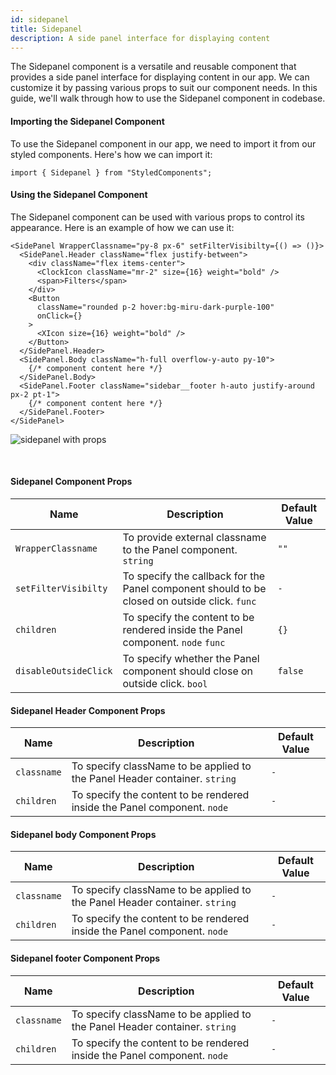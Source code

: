 ```yaml
---
id: sidepanel
title: Sidepanel
description: A side panel interface for displaying content
---
```


The Sidepanel component is a versatile and reusable component that provides a
side panel interface for displaying content in our app. We can customize it by
passing various props to suit our component needs. In this guide, we'll walk
through how to use the Sidepanel component in codebase.

#### Importing the Sidepanel Component

To use the Sidepanel component in our app, we need to import it from our styled
components. Here's how we can import it:

```
import { Sidepanel } from "StyledComponents";
```

#### Using the Sidepanel Component

The Sidepanel component can be used with various props to control its
appearance. Here is an example of how we can use it:

```
<SidePanel WrapperClassname="py-8 px-6" setFilterVisibilty={() => ()}>
  <SidePanel.Header className="flex justify-between">
    <div className="flex items-center">
      <ClockIcon className="mr-2" size={16} weight="bold" />
      <span>Filters</span>
    </div>
    <Button
      className="rounded p-2 hover:bg-miru-dark-purple-100"
      onClick={}
    >
      <XIcon size={16} weight="bold" />
    </Button>
  </SidePanel.Header>
  <SidePanel.Body className="h-full overflow-y-auto py-10">
    {/* component content here */}
  </SidePanel.Body>
  <SidePanel.Footer className="sidebar__footer h-auto justify-around px-2 pt-1">
    {/* component content here */}
  </SidePanel.Footer>
</SidePanel>
```

![sidepanel with props](/img/sidepanel/with-props.png)

<br/>

#### Sidepanel Component Props

| Name                  | Description                                                                                  | Default Value |
| --------------------- | -------------------------------------------------------------------------------------------- | ------------- |
| `WrapperClassname`    | To provide external classname to the Panel component. `string`                               | `""`          |
| `setFilterVisibilty`  | To specify the callback for the Panel component should to be closed on outside click. `func` | `-`           |
| `children`            | To specify the content to be rendered inside the Panel component. `node` `func`              | `{}`          |
| `disableOutsideClick` | To specify whether the Panel component should close on outside click. `bool`                 | `false`       |

#### Sidepanel Header Component Props

| Name        | Description                                                                | Default Value |
| ----------- | -------------------------------------------------------------------------- | ------------- |
| `classname` | To specify className to be applied to the Panel Header container. `string` | `-`           |
| `children`  | To specify the content to be rendered inside the Panel component. `node`   | `-`           |

#### Sidepanel body Component Props

| Name        | Description                                                                | Default Value |
| ----------- | -------------------------------------------------------------------------- | ------------- |
| `classname` | To specify className to be applied to the Panel Header container. `string` | `-`           |
| `children`  | To specify the content to be rendered inside the Panel component. `node`   | `-`           |

#### Sidepanel footer Component Props

| Name        | Description                                                                | Default Value |
| ----------- | -------------------------------------------------------------------------- | ------------- |
| `classname` | To specify className to be applied to the Panel Header container. `string` | `-`           |
| `children`  | To specify the content to be rendered inside the Panel component. `node`   | `-`           |
